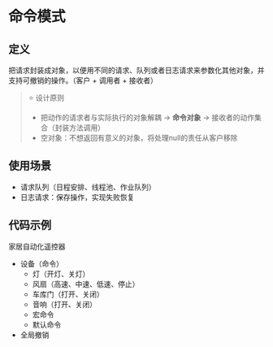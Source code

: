 # 命令模式

## 定义
把请求封装成对象，以便用不同的请求、队列或者日志请求来参数化其他对象，并支持可撤销的操作。（客户 + 调用者 + 接收者）

> ⭐ 设计原则
> - 把动作的请求者与实际执行的对象解耦 -> **命令对象** -> 接收者的动作集合（封装方法调用）
> - 空对象：不想返回有意义的对象，将处理null的责任从客户移除

## 使用场景
- 请求队列（日程安排、线程池、作业队列）
- 日志请求：保存操作，实现失败恢复

## 代码示例
家居自动化遥控器
- 设备（命令）
  - 灯（开灯、关灯）
  - 风扇（高速、中速、低速、停止）
  - 车库门（打开、关闭）
  - 音响（打开、关闭）
  - 宏命令
  - 默认命令
- 全局撤销
